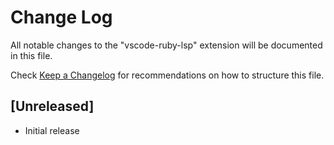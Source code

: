 # Change Log

All notable changes to the "vscode-ruby-lsp" extension will be documented in this file.

Check [Keep a Changelog](http://keepachangelog.com/) for recommendations on how to structure this file.

## [Unreleased]

- Initial release
